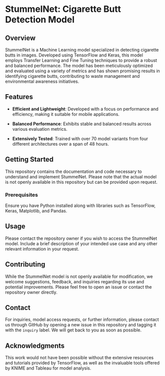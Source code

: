 # StummelNet: Cigarette Butt Detection Model

## Overview

StummelNet is a Machine Learning model specialized in detecting cigarette butts in images. Developed using TensorFlow and Keras, this model employs Transfer Learning and Fine Tuning techniques to provide a robust and balanced performance. The model has been meticulously optimized and evaluated using a variety of metrics and has shown promising results in identifying cigarette butts, contributing to waste management and environmental awareness initiatives.

## Features

- **Efficient and Lightweight**: Developed with a focus on performance and efficiency, making it suitable for mobile applications.

- **Balanced Performance**: Exhibits stable and balanced results across various evaluation metrics.

- **Extensively Tested**: Trained with over 70 model variants from four different architectures over a span of 48 hours.

## Getting Started

This repository contains the documentation and code necessary to understand and implement StummelNet. Please note that the actual model is not openly available in this repository but can be provided upon request.

### Prerequisites

Ensure you have Python installed along with libraries such as TensorFlow, Keras, Matplotlib, and Pandas.

## Usage

Please contact the repository owner if you wish to access the StummelNet model. Include a brief description of your intended use case and any other relevant information in your request.

## Contributing

While the StummelNet model is not openly available for modification, we welcome suggestions, feedback, and inquiries regarding its use and potential improvements. Please feel free to open an issue or contact the repository owner directly.

## Contact

For inquiries, model access requests, or further information, please contact us through GitHub by opening a new issue in this repository and tagging it with the `inquiry` label. We will get back to you as soon as possible.

## Acknowledgments

This work would not have been possible without the extensive resources and tutorials provided by TensorFlow, as well as the invaluable tools offered by KNIME and Tableau for model analysis.

